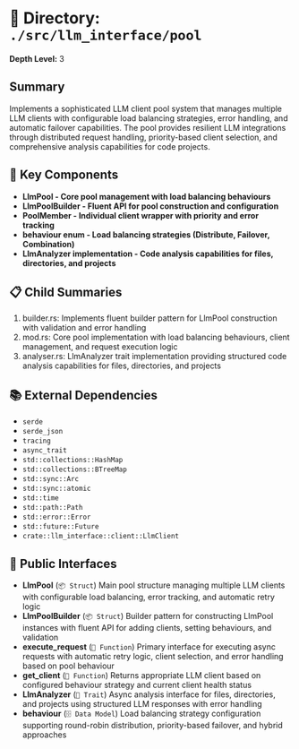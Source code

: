 # 📁 Directory: `./src/llm_interface/pool`

**Depth Level:** 3

## Summary
Implements a sophisticated LLM client pool system that manages multiple LLM clients with configurable load balancing strategies, error handling, and automatic failover capabilities. The pool provides resilient LLM integrations through distributed request handling, priority-based client selection, and comprehensive analysis capabilities for code projects.

## 🎯 Key Components
- **LlmPool - Core pool management with load balancing behaviours**
- **LlmPoolBuilder - Fluent API for pool construction and configuration**
- **PoolMember - Individual client wrapper with priority and error tracking**
- **behaviour enum - Load balancing strategies (Distribute, Failover, Combination)**
- **LlmAnalyzer implementation - Code analysis capabilities for files, directories, and projects**

## 📋 Child Summaries
1. builder.rs: Implements fluent builder pattern for LlmPool construction with validation and error handling
2. mod.rs: Core pool implementation with load balancing behaviours, client management, and request execution logic
3. analyser.rs: LlmAnalyzer trait implementation providing structured code analysis capabilities for files, directories, and projects

## 📚 External Dependencies
- `serde`
- `serde_json`
- `tracing`
- `async_trait`
- `std::collections::HashMap`
- `std::collections::BTreeMap`
- `std::sync::Arc`
- `std::sync::atomic`
- `std::time`
- `std::path::Path`
- `std::error::Error`
- `std::future::Future`
- `crate::llm_interface::client::LlmClient`

## 🔌 Public Interfaces
- **LlmPool** (`📦 Struct`)
  Main pool structure managing multiple LLM clients with configurable load balancing, error tracking, and automatic retry logic
- **LlmPoolBuilder** (`📦 Struct`)
  Builder pattern for constructing LlmPool instances with fluent API for adding clients, setting behaviours, and validation
- **execute_request** (`🔧 Function`)
  Primary interface for executing async requests with automatic retry logic, client selection, and error handling based on pool behaviour
- **get_client** (`🔧 Function`)
  Returns appropriate LLM client based on configured behaviour strategy and current client health status
- **LlmAnalyzer** (`🎯 Trait`)
  Async analysis interface for files, directories, and projects using structured LLM responses with error handling
- **behaviour** (`🗄️ Data Model`)
  Load balancing strategy configuration supporting round-robin distribution, priority-based failover, and hybrid approaches
